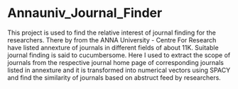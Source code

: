 # Annauniv_Journal_Finder
This project is used to find the relative interest of journal finding for the researchers. There by from the ANNA University - Centre For Research have listed annexture of journals in different fields of about 11K. Suitable journal finding is said to cucumbersome. 
Here I used to extract the scope of journals from the respective journal home page of corresponding journals listed in annexture and it is transformed into numerical vectors using SPACY and find the similarity of journals based on abstruct feed by researchers.
